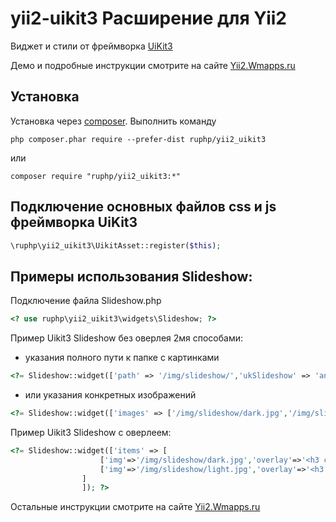 # yii2-uikit3 Расширение для Yii2
Виджет и стили от фреймворка [UiKit3](http://getuikit.com/) 

Демо и подробные инструкции смотрите на сайте [Yii2.Wmapps.ru](https://yii2.wmapps.ru/uikit)

Установка 
------------------------------------

Установка через [composer](http://getcomposer.org/download/). Выполнить команду

```
php composer.phar require --prefer-dist ruphp/yii2_uikit3
```
или

```
composer require "ruphp/yii2_uikit3:*"
```
Подключение основных файлов css и js фреймворка UiKit3
-------------

```php
\ruphp\yii2_uikit3\UikitAsset::register($this);
```

Примеры использования Slideshow:
----------

Подключение файла Slideshow.php

```php
<? use ruphp\yii2_uikit3\widgets\Slideshow; ?>
```
Пример Uikit3 Slideshow без оверлея 2мя способами:
 * указания полного пути к папке с картинками
```php
<?= Slideshow::widget(['path' => '/img/slideshow/','ukSlideshow' => 'animation:fade; autoplay:true; autoplay-interval: 3000','downLi' => 1]); ?>
```
 * или указания конкретных изображений
```php
<?= Slideshow::widget(['images' => ['/img/slideshow/dark.jpg','/img/slideshow/light.jpg'],'ukSlideshow' => 'animation:fade; autoplay:true; autoplay-interval: 3000','downLi' => 1]); ?>
```
Пример Uikit3 Slideshow с оверлеем:

```php
<?= Slideshow::widget(['items' => [
                    ['img'=>'/img/slideshow/dark.jpg','overlay'=>'<h3 class="uk-margin-remove">Заголовок</h3><p class="uk-margin-remove">Текст к первой картинке.</p>','classOver'=>'uk-position-bottom uk-position-medium uk-text-center uk-light'],
                    ['img'=>'/img/slideshow/light.jpg','overlay'=>'<h3 class="uk-margin-remove">Заголовок</h3><p class="uk-margin-remove">Текст ко второй картинке.</p>','classOver'=>'uk-overlay uk-overlay-primary uk-position-bottom uk-text-center'],
                ]
                ]); ?>
```
Остальные инструкции смотрите на сайте [Yii2.Wmapps.ru](https://yii2.wmapps.ru/uikit)